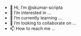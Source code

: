 - 👋 Hi, I’m @skumar-scripta
- 👀 I’m interested in ...
- 🌱 I’m currently learning ...
- 💞️ I’m looking to collaborate on ...
- 📫 How to reach me ...

<!---
skumar-scripta/skumar-scripta is a ✨ special ✨ repository because its `README.md` (this file) appears on your GitHub profile.
You can click the Preview link to take a look at your changes.
--->
